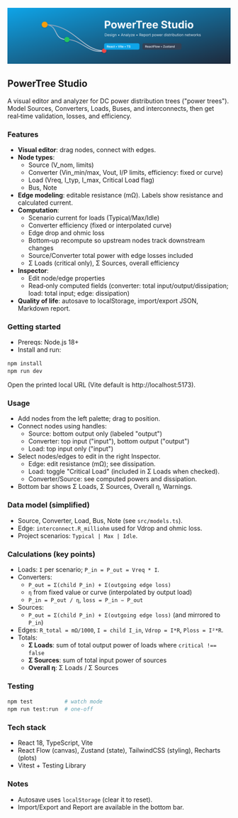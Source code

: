 ![PowerTree Studio](public/powertree-banner.svg)

## PowerTree Studio

A visual editor and analyzer for DC power distribution trees ("power trees"). Model Sources, Converters, Loads, Buses, and interconnects, then get real‑time validation, losses, and efficiency.

### Features
- **Visual editor**: drag nodes, connect with edges.
- **Node types**:
  - Source (V_nom, limits)
  - Converter (Vin_min/max, Vout, I/P limits, efficiency: fixed or curve)
  - Load (Vreq, I_typ, I_max, Critical Load flag)
  - Bus, Note
- **Edge modeling**: editable resistance (mΩ). Labels show resistance and calculated current.
- **Computation**:
  - Scenario current for loads (Typical/Max/Idle)
  - Converter efficiency (fixed or interpolated curve)
  - Edge drop and ohmic loss
  - Bottom‑up recompute so upstream nodes track downstream changes
  - Source/Converter total power with edge losses included
  - Σ Loads (critical only), Σ Sources, overall efficiency
- **Inspector**:
  - Edit node/edge properties
  - Read‑only computed fields (converter: total input/output/dissipation; load: total input; edge: dissipation)
- **Quality of life**: autosave to localStorage, import/export JSON, Markdown report.

### Getting started
- Prereqs: Node.js 18+
- Install and run:
```bash
npm install
npm run dev
```
Open the printed local URL (Vite default is http://localhost:5173).

### Usage
- Add nodes from the left palette; drag to position.
- Connect nodes using handles:
  - Source: bottom output only (labeled "output")
  - Converter: top input ("input"), bottom output ("output")
  - Load: top input only ("input")
- Select nodes/edges to edit in the right Inspector.
  - Edge: edit resistance (mΩ); see dissipation.
  - Load: toggle "Critical Load" (included in Σ Loads when checked).
  - Converter/Source: see computed powers and dissipation.
- Bottom bar shows Σ Loads, Σ Sources, Overall η, Warnings.

### Data model (simplified)
- Source, Converter, Load, Bus, Note (see `src/models.ts`).
- Edge: `interconnect.R_milliohm` used for Vdrop and ohmic loss.
- Project scenarios: `Typical | Max | Idle`.

### Calculations (key points)
- Loads: `I` per scenario; `P_in = P_out = Vreq * I`.
- Converters:
  - `P_out = Σ(child P_in) + Σ(outgoing edge loss)`
  - `η` from fixed value or curve (interpolated by output load)
  - `P_in = P_out / η`, `loss = P_in − P_out`
- Sources:
  - `P_out = Σ(child P_in) + Σ(outgoing edge loss)` (and mirrored to `P_in`)
- Edges: `R_total = mΩ/1000`, `I = child I_in`, `Vdrop = I*R`, `Ploss = I²*R`.
- Totals:
  - **Σ Loads**: sum of total output power of loads where `critical !== false`
  - **Σ Sources**: sum of total input power of sources
  - **Overall η**: Σ Loads / Σ Sources

### Testing
```bash
npm test          # watch mode
npm run test:run  # one-off
```

### Tech stack
- React 18, TypeScript, Vite
- React Flow (canvas), Zustand (state), TailwindCSS (styling), Recharts (plots)
- Vitest + Testing Library

### Notes
- Autosave uses `localStorage` (clear it to reset).
- Import/Export and Report are available in the bottom bar.
